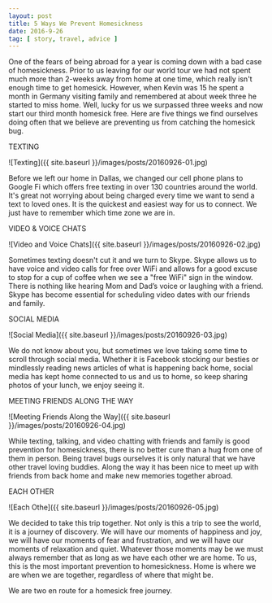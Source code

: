 ```yaml
---
layout: post
title: 5 Ways We Prevent Homesickness
date: 2016-9-26
tag: [ story, travel, advice ]
---
```


One of the fears of being abroad for a year is coming down with a bad case of homesickness. Prior to us leaving for our world tour we had not spent much more than 2-weeks away from home at one time, which really isn't enough time to get homesick. However, when Kevin was 15 he spent a month in Germany visiting family and remembered at about week three he started to miss home. Well, lucky for us we surpassed three weeks and now start our third month homesick free. Here are five things we find ourselves doing often that we believe are preventing us from catching the homesick bug.

TEXTING

![Texting]({{ site.baseurl }}/images/posts/20160926-01.jpg)

Before we left our home in Dallas, we changed our cell phone plans to Google Fi which offers free texting in over 130 countries around the world. It's great not worrying about being charged every time we want to send a text to loved ones. It is the quickest and easiest way for us to connect. We just have to remember which time zone we are in.

VIDEO & VOICE CHATS

![Video and Voice Chats]({{ site.baseurl }}/images/posts/20160926-02.jpg)

Sometimes texting doesn't cut it and we turn to Skype. Skype allows us to have voice and video calls for free over WiFi and allows for a good excuse to stop for a cup of coffee when we see a "free WiFi" sign in the window. There is nothing like hearing Mom and Dad’s voice or laughing with a friend. Skype has become essential for scheduling video dates with our friends and family.

SOCIAL MEDIA

![Social Media]({{ site.baseurl }}/images/posts/20160926-03.jpg)

We do not know about you, but sometimes we love taking some time to scroll through social media. Whether it is Facebook stocking our besties or mindlessly reading news articles of what is happening back home, social media has kept home connected to us and us to home, so keep sharing photos of your lunch, we enjoy seeing it.

MEETING FRIENDS ALONG THE WAY

![Meeting Friends Along the Way]({{ site.baseurl }}/images/posts/20160926-04.jpg)

While texting, talking, and video chatting with friends and family is good prevention for homesickness, there is no better cure than a hug from one of them in person. Being travel bugs ourselves it is only natural that we have other travel loving buddies. Along the way it has been nice to meet up with friends from back home and make new memories together abroad.

EACH OTHER

![Each Othe]({{ site.baseurl }}/images/posts/20160926-05.jpg)

We decided to take this trip together. Not only is this a trip to see the world, it is a journey of discovery. We will have our moments of happiness and joy, we will have our moments of fear and frustration, and we will have our moments of relaxation and quiet. Whatever those moments may be we must always remember that as long as we have each other we are home. To us, this is the most important prevention to homesickness. Home is where we are when we are together, regardless of where that might be.

We are two en route for a homesick free journey.